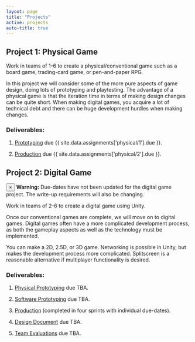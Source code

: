 ```yaml
---
layout: page
title: "Projects"
active: projects
auto-title: true
---
```



## Project 1: Physical Game

Work in teams of 1-6 to create a physical/conventional game such as a board game, trading-card game, or pen-and-paper RPG.

In this project we will consider some of the more pure aspects of game design, doing lots of prototyping and playtesting.
The advantage of a physical game is that the iteration time in terms of making design changes can be quite short.
When making digital games, you acquire a lot of technical debt and there can be huge development hurdles when making changes.

### Deliverables:

1. [Prototyping](physical/1/) due {{ site.data.assignments['physical/1'].due }}.

2. [Production](physical/2/) due {{ site.data.assignments['physical/2'].due }}.



## Project 2: Digital Game

<div class="alert alert-dismissible alert-warning">
  <button type="button" class="close" data-dismiss="alert">&times;</button>
  <strong>Warning:</strong> Due-dates have not been updated for the digital game project.
  The write-up requirements will also be changing.
</div>

Work in teams of 2-6 to create a digital game using Unity.

Once our conventional games are complete, we will move on to digital games.
Digital games often have a more complicated development process,
as both the gameplay aspects as well as the technology must be implemented.

You can make a 2D, 2.5D, or 3D game.
Networking is possible in Unity, but makes the development process more complicated.
Splitscreen is a reasonable alternative if multiplayer functionality is desired.

### Deliverables:

1. [Physical Prototyping](digital/1/) due TBA<!-- Wednesday 5/10 -->.

2. [Software Prototyping](digital/2/) due TBA<!-- Friday 5/19 -->.

3. [Production](digital/3/) (completed in four sprints with individual due-dates).

4. [Design Document](digital/4/) due TBA<!-- Friday 6/9 -->.

5. [Team Evaluations](digital/5/) due TBA<!-- Wednesday 6/14 -->.

